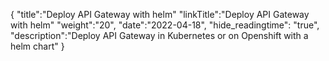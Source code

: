 {
    "title":"Deploy API Gateway with helm"
    "linkTitle":"Deploy API Gateway with helm"
    "weight":"20",
    "date":"2022-04-18",
    "hide_readingtime": "true",
    "description":"Deploy API Gateway in Kubernetes or on Openshift with a helm chart"
}

